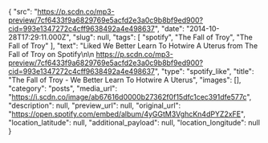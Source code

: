 {
  "src": "https://p.scdn.co/mp3-preview/7cf6433f9a6829769e5acfd2e3a0c9b8bf9ed900?cid=993e1347272c4cff9638492a4e498637",
  "date": "2014-10-28T17:29:11.000Z",
  "slug": null,
  "tags": [
    "spotify",
    "The Fall of Troy",
    "The Fall of Troy"
  ],
  "text": "Liked We Better Learn To Hotwire A Uterus from The Fall of Troy on Spotify\n\n https://p.scdn.co/mp3-preview/7cf6433f9a6829769e5acfd2e3a0c9b8bf9ed900?cid=993e1347272c4cff9638492a4e498637",
  "type": "spotify_like",
  "title": "The Fall of Troy - We Better Learn To Hotwire A Uterus",
  "images": [],
  "category": "posts",
  "media_url": "https://i.scdn.co/image/ab67616d0000b27362f0f15dfc1cec391dfe577c",
  "description": null,
  "preview_url": null,
  "original_url": "https://open.spotify.com/embed/album/4yGGtM3VghcKn4dPYZ2xFE",
  "location_latitude": null,
  "additional_payload": null,
  "location_longitude": null
}